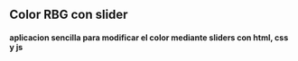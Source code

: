 ## Color RBG con slider

#### aplicacion sencilla para modificar el color mediante sliders con html, css y js